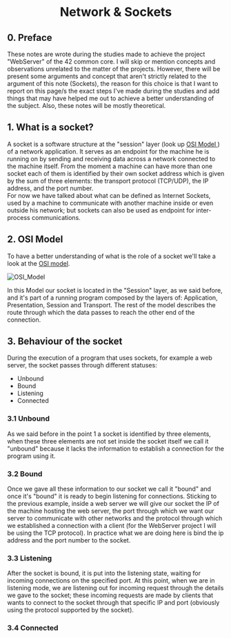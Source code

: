 # <center>Network & Sockets</center>

## 0. Preface
These notes are wrote during the studies made to achieve the project "WebServer" of the 42 common core. I will skip or mention concepts and
observations unrelated to the matter of the projects. However, there will be present some arguments and concept that aren't strictly
related to the argument of this note (Sockets), the reason for this choice is that I want to report on this page/s the exact steps I've made
during the studies and add things that may have helped me out to achieve a better understanding of the subject. Also, these notes will be mostly theoretical.

## 1. What is a socket?
A socket is a software structure at the "session" layer (look up <a href="https://it.wikipedia.org/wiki/Modello_OSI"> OSI Model </a>) of a network application.
It serves as an endpoint for the machine he is running on by sending and receiving data across a network connected to the machine itself. From the moment a machine
can have more than one socket each of them is identified by their own socket address which is given by the sum of three elements: the
transport protocol (TCP/UDP), the IP address, and the port number. <br>
For now we have talked about what can be defined as Internet Sockets, used by a machine to communicate with another machine inside or even outside
his network; but sockets can also be used as endpoint for inter-process communications.

## 2. OSI Model
To have a better understanding of what is the role of a socket we'll take a look at the <a href="https://it.wikipedia.org/wiki/Modello_OSI"> OSI model</a>.<br>

![OSI_Model](https://github.com/TommyJD93/Notes/assets/59456000/d49f1aba-fc44-4707-9df6-d2ef1a490eab)

In this Model our socket is located in the "Session" layer, as we said before, and it's part of a running program composed by the layers of: Application, Presentation, Session and Transport.
The rest of the model describes the route through which the data passes to reach the other end of the connection.

## 3. Behaviour of the socket
During the execution of a program that uses sockets, for example a web server, the socket passes through different statuses:
- Unbound
- Bound
- Listening
- Connected

### 3.1 Unbound
As we said before in the point 1 a socket is identified by three elements, when these three elements are not set inside the socket itself we call it "unbound" because it
lacks the information to establish a connection for the program using it.

### 3.2 Bound
Once we gave all these information to our socket we call it "bound" and once it's "bound" it is ready to begin listening for
connections. Sticking to the previous example, inside a web server we will give our socket the IP of the machine hosting the
web server, the port through which we want our server to communicate with other networks and the protocol through which
we established a connection with a client (for the WebServer project I will be using the TCP protocol).
In practice what we are doing here is bind the ip address and the port number to the socket.

### 3.3 Listening
After the socket is bound, it is put into the listening state, waiting for incoming connections on the specified port. At this point,
when we are in listening mode, we are listening out for incoming request through the details we gave to the socket; these
incoming requests are made by clients that wants to connect to the socket through that specific IP and port (obviously using
the protocol supported by the socket).

### 3.4 Connected
